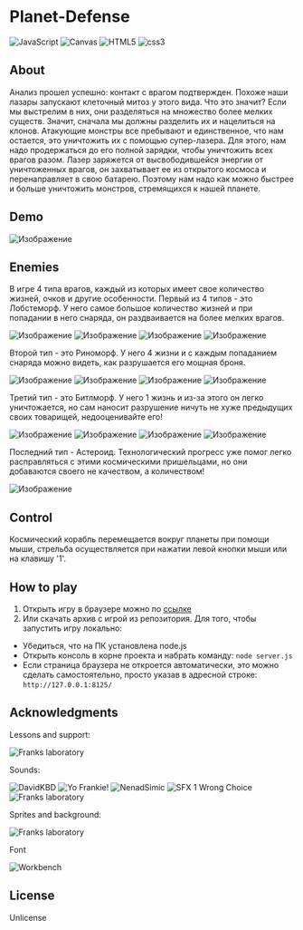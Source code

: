 # Planet-Defense
<img src="https://img.shields.io/badge/JavaScript-004524?style=for-the-badge&logo=javascript&logoColor=yellow" alt="JavaScript"> <img src="https://img.shields.io/badge/Canvas-6495ed?style=for-the-badge&logo=html5&logoColor=#E34F26" alt="Canvas">
<img src="https://img.shields.io/badge/HTML5-004524?style=for-the-badge&logo=html5&logoColor=#E34F26" alt="HTML5">
<img src="https://img.shields.io/badge/CSS3-004524?style=for-the-badge&logo=css3&logoColor=#E34F26" alt="css3">

## About
Анализ прошел успешно: контакт с врагом подтвержден. Похоже наши лазары запускают клеточный митоз у этого вида. Что это значит? Если мы выстрелим в них, они разделяться на множество более мелких существ. Значит, сначала мы должны разделить их и нацелиться на клонов. Атакующие монстры все пребывают и единственное, что нам остается, это уничтожить их с помощью супер-лазера. Для этого, нам надо продержаться до его полной зарядки, чтобы уничтожить всех врагов разом. Лазер заряжется от высвободившейся энергии от уничтоженных врагов, он захватывает ее из открытого космоса и перенаправляет в свою батарею. Поэтому нам надо как можно быстрее и больше уничтожить монстров, стремящихся к нашей планете.

## Demo
![Изображение][1]

## Enemies
В игре 4 типа врагов, каждый из которых имеет свое количество жизней, очков и другие особенности. 
Первый из 4 типов - это Лобстеморф. У него самое большое количество жизней и при попадании в него снаряда, он раздваивается на более мелких врагов.

![Изображение][2] ![Изображение][3] ![Изображение][4] ![Изображение][5]

Второй тип - это Риноморф. У него 4 жизни и с каждым попаданием снаряда можно видеть, как разрушается его мощная броня.

![Изображение][6] ![Изображение][7] ![Изображение][8] ![Изображение][9]

Третий тип - это Битлморф. У него 1 жизнь и из-за этого он легко уничтожается, но сам наносит разрушение ничуть не хуже предыдущих своих товарищей, недооценивайте его!

![Изображение][10] ![Изображение][11] ![Изображение][12] ![Изображение][13]

Последний тип - Астероид. Технологический прогресс уже помог легко расправляться с этими космическими пришельцами, но они добаваются своего не качеством, а количеством!

![Изображение][14]

## Control
Космический корабль перемещается вокруг планеты при помощи мыши, стрельба осуществляется при нажатии левой кнопки мыши или на клавишу '1'.

## How to play
1. Открыть игру в браузере можно по [ссылке](https://mogrima.github.io/Planet-Defense/)
2. Или скачать архив с игрой из репозитория. Для того, чтобы запустить игру локально:
  * Убедиться, что на ПК установлена node.js
  * Открыть консоль в корне проекта и набрать команду:
  ```node server.js ```
  * Если страница браузера не откроется автоматически, это можно сделать самостоятельно, просто указав в адресной строке: ```http://127.0.0.1:8125/```

## Acknowledgments
Lessons and support:

<img src="https://img.shields.io/badge/Franks laboratory -ffd700?style=for-the-badge&logo=youtube&logoColor=#FF0000" alt="Franks laboratory ">

Sounds:

<img src="https://img.shields.io/badge/DavidKBD -ffd700?style=for-the-badge&logo=itchdotio&logoColor=#FA5C5C" alt="DavidKBD "> <img src="https://img.shields.io/badge/Yo Frankie! -ffd700?style=for-the-badge&logo=itchdotio&logoColor=#FA5C5C" alt="Yo Frankie! "> <img src="https://img.shields.io/badge/NenadSimic -ffd700?style=for-the-badge&logo=itchdotio&logoColor=#FA5C5C" alt="NenadSimic "> <img src="https://img.shields.io/badge/SFX 1 Wrong Choice -ffd700?style=for-the-badge&logo=itchdotio&logoColor=#FA5C5C" alt="SFX 1 Wrong Choice "> <img src="https://img.shields.io/badge/Franks laboratory -ffd700?style=for-the-badge&logo=youtube&logoColor=#FF0000" alt="Franks laboratory ">

Sprites and background:

<img src="https://img.shields.io/badge/Franks laboratory -ffd700?style=for-the-badge&logo=youtube&logoColor=#FF0000" alt="Franks laboratory ">

Font

<img src="https://img.shields.io/badge/Workbench -ffd700?style=for-the-badge&logo=googlefonts&logoColor=#4285F4" alt="Workbench ">

## License

Unlicense

[1]:https://github.com/Mogrima/Planet-Defense/blob/master/Assets/preview/preview.png
[2]:Assets/preview/enemy1.png
[3]:Assets/preview/enemy2.png
[4]:Assets/preview/enemy3.png
[5]:Assets/preview/enemy4.png
[6]:Assets/preview/enemy5.png
[7]:Assets/preview/enemy6.png
[8]:Assets/preview/enemy7.png
[9]:Assets/preview/enemy8.png
[10]:Assets/preview/enemy9.png
[11]:Assets/preview/enemy10.png
[12]:Assets/preview/enemy11.png
[13]:Assets/preview/enemy12.png
[14]:Assets/preview/enemy13.png
